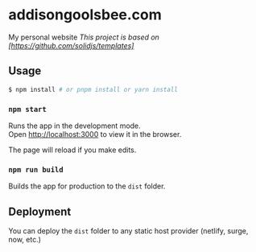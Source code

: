 # addisongoolsbee.com
My personal website
*This project is based on [https://github.com/solidjs/templates]*

## Usage

```bash
$ npm install # or pnpm install or yarn install
```

### `npm start`

Runs the app in the development mode.<br>
Open [http://localhost:3000](http://localhost:3000) to view it in the browser.

The page will reload if you make edits.<br>

### `npm run build`

Builds the app for production to the `dist` folder.<br>

## Deployment

You can deploy the `dist` folder to any static host provider (netlify, surge, now, etc.)
